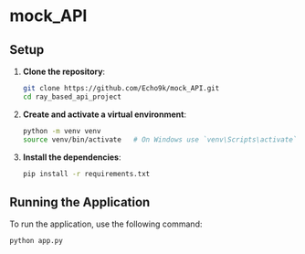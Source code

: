# mock_API

## Setup

1. **Clone the repository**:
    ```sh
    git clone https://github.com/Echo9k/mock_API.git
    cd ray_based_api_project
    ```

2. **Create and activate a virtual environment**:
    ```sh
    python -m venv venv
    source venv/bin/activate   # On Windows use `venv\Scripts\activate`
    ```

3. **Install the dependencies**:
    ```sh
    pip install -r requirements.txt
    ```

## Running the Application

To run the application, use the following command:

```sh
python app.py
